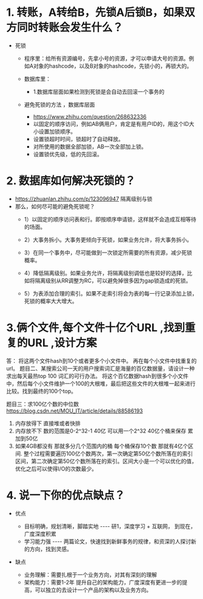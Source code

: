 # 1. 转账，A转给B，先锁A后锁B，如果双方同时转账会发生什么？
- 死锁
    - 程序里：给所有资源编号，先拿小号的资源，才可以申请大号的资源。例如A对象的hashcode，以及B对象的hashcode，先锁小的，再锁大的。
    
    - 数据库里：
        - 1.数据库层面如果检测到死锁是会自动去回滚一个事务的
    - 避免死锁的方法 ，数据库层面
        - https://www.zhihu.com/question/268632336
        - 以固定的顺序访问，例如AB俩用户，肯定是有用户ID的，用这个ID大小设置加锁顺序。
        - 设置锁超时时间，锁超时了自动释放。
        - 对所使用的数据全部加锁，AB一次全部加上锁。
        - 设置锁优先级，低的先回滚。
# 2. 数据库如何解决死锁的？
- https://zhuanlan.zhihu.com/p/123096947 隔离级别与锁
- 那么，如何尽可能的避免死锁呢？
    - 1）以固定的顺序访问表和行。即按顺序申请锁，这样就不会造成互相等待的场面。

    - 2）大事务拆小。大事务更倾向于死锁，如果业务允许，将大事务拆小。

    - 3）在同一个事务中，尽可能做到一次锁定所需要的所有资源，减少死锁概率。

    - 4）降低隔离级别。如果业务允许，将隔离级别调低也是较好的选择，比如将隔离级别从RR调整为RC，可以避免掉很多因为gap锁造成的死锁。

    - 5）为表添加合理的索引。如果不走索引将会为表的每一行记录添加上锁，死锁的概率大大增大。
    
# 3.俩个文件,每个文件十亿个URL ,找到重复的URL ,设计方案
答： 将这两个文件hash到10个或者更多个小文件中。 再在每个小文件中找重复的url。
题目二、某搜索公司一天的用户搜索词汇是海量的百亿数据量，请设计一种求出每天最热top 100 词汇的可行办法。
将这个百亿数据hash到很多个小文件中，然后每个小文件维护一个100的大根堆，最后把这些文件的大根堆一起来进行比较。找到最终的100个top。

题目三：求100亿个数的中位数
https://blog.csdn.net/MOU_IT/article/details/88586193
1.	内存放得下 直接堆或者快排
2.	内存放不下 数的范围是0-2^32-1 40亿  可以用一个2^32 40亿个桶来保存 累加到50亿
3.	如果4GB都没有  那就多分几个范围内的桶 每个桶保存10个数 那就有4亿个区间. 整个过程需要遍历100亿个数两次，第一次确定第50亿个数所落在的索引区间，第二次确定第50亿个数所落在的索引。区间大小是一个可以优化的值，优化之后可以使得I/O的次数最少。

# 4. 说一下你的优点缺点？
- 优点
    - 目标明确，规划清晰，脚踏实地 ---- 研1，深度学习 + 互联网， 到现在，广度深度积累
    - 学习能力强 ---- 两篇论文，快速找到新鲜事务的规律，和资深的人探讨新的方向，找到灵感。
    
- 缺点
    - 业务理解：需要扎根于一个业务方向，对其有深刻的理解
    - 架构能力：需要1-2年 提升自己的架构能力，广度深度有更进一步的提高，可以独立的去设计一个产品的架构以及业务方向。